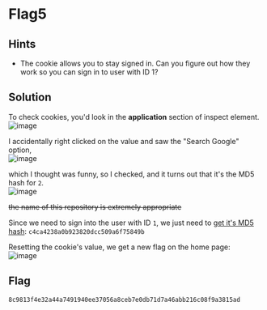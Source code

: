 # Flag5

## Hints
- The cookie allows you to stay signed in. Can you figure out how they work so you can sign in to user with ID 1?

## Solution
To check cookies, you'd look in the **application** section of inspect element. 
![image](https://i.imgur.com/llYhSi9.png)  

I accidentally right clicked on the value and saw the "Search Google" option,   
![image](https://cdn.discordapp.com/attachments/488107788329943042/912495814910283796/unknown.png)

which I thought was funny, so I checked, and it turns out that it's the MD5 hash for `2`.  
![image](https://i.imgur.com/5Vcp7QF.png)

~~the name of this repository is extremely appropriate~~

Since we need to sign into the user with ID `1`, we just need to [get it's MD5 hash](https://www.md5hashgenerator.com/): `c4ca4238a0b923820dcc509a6f75849b`  

Resetting the cookie's value, we get a new flag on the home page:  
![image](https://i.imgur.com/xDWYHj8.png)  

## Flag
`8c9813f4e32a44a7491940ee37056a8ceb7e0db71d7a46abb216c08f9a3815ad`